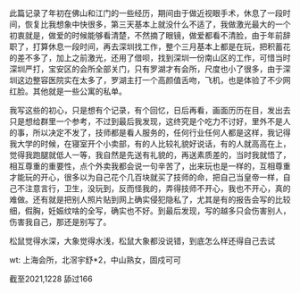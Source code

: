 此篇记录了年初在佛山和江门的一些经历，期间由于做近视眼手术，休息了一段时间，恢复比我想象中快很多，第三天基本上就没什么不适了，我做激光最大的一个初衷就是，做爱的时候能够看清楚，不然摘了眼镜，做爱都看不清脸，由于年前辞职了，打算休息一段时间，再去深圳找工作，整个三月基本上都是在玩，把积蓄花的差不多了，加上之前激光，还用了借呗，找到深圳一份南山区的工作，可惜当时深圳严打，宝安区的会所全部关门，只有罗湖才有会所，尺度也小了很多，由于深圳这边整容医院实在太多了，罗湖主打一个高颜值舌吻，飞机，也是体验了不少网红脸。其他就是一些公寓的私单。

我写这些的初心，只是想有个记录，有个回忆，日后再看，画面历历在目，发出去只是想给群里一个参考，不过到最后我发现，这终究是个吃力不讨好，里外不是人的事，所以决定不发了，技师都是看人服务的，任何行业任何人都是这样，我记得我大学的时候，在寝室开个小卖部，有的人比较礼貌好说话，有的人就高高在上，觉得我跑腿就低人一等，我自然是先送有礼貌的，再送素质差的，当时我就悟了，相互尊重的重要性，点个外卖我都会说一句辛苦了，出来玩也是一样的，互相尊重才能玩的开心，很多以为自己花个几百块就买了技师的命，把自己当皇帝一样，自己不注意言行，卫生，没玩到，反而怪我的，弄得技师不开心，我也不开心，真的难做。还有就是把别人照片贴到网上确实侵犯隐私了，尤其是有的报告会写的比较细，假胸，妊娠纹啥的全写，确实也不好。到最后发现，写的越多只会伤害别人，伤害我自己，那还是别写了。

松鼠觉得水深，大象觉得水浅，松鼠大象都没说错，到底怎么样还得自己去试

wt: 上海会所，北滘宇舒*2，中山熟女，固戍可可

截至2021,1228 舔过166